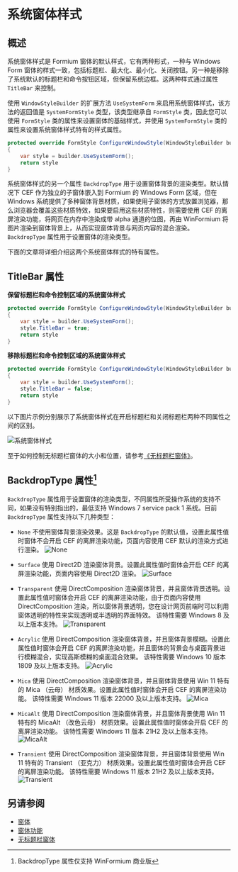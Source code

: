 # 系统窗体样式

## 概述

系统窗体样式是 Formium 窗体的默认样式，它有两种形式，一种与 Windows Form 窗体的样式一致，包括标题栏、最大化、最小化、关闭按钮。另一种是移除了系统默认的标题栏和命令按钮区域，但保留系统边框。这两种样式通过属性 `TitleBar` 来控制。

使用 `WindowStyleBuilder` 的扩展方法 `UseSystemForm` 来启用系统窗体样式，该方法的返回值是 `SystemFormStyle` 类型，该类型继承自 `FormStyle` 类，因此您可以使用 `FormStyle` 类的属性来设置窗体的基础样式，并使用 `SystemFormStyle` 类的属性来设置系统窗体样式特有的样式属性。

```csharp
protected override FormStyle ConfigureWindowStyle(WindowStyleBuilder builder)
{
    var style = builder.UseSystemForm();
    return style
}
```

系统窗体样式的另一个属性 `BackdropType` 用于设置窗体背景的渲染类型。默认情况下 CEF 作为独立的子窗体嵌入到 Formium 的 Windows Form 区域，但在 Windows 系统提供了多种窗体背景材质，如果使用子窗体的方式放置浏览器，那么浏览器会覆盖这些材质特效，如果要启用这些材质特性，则需要使用 CEF 的离屏渲染功能，将网页在内存中渲染成带 alpha 通道的位图，再由 WinFormium 将图片渲染到窗体背景上，从而实现窗体背景与网页内容的混合渲染。`BackdropType` 属性用于设置窗体的渲染类型。

下面的文章将详细介绍这两个系统窗体样式的特有属性。

## TitleBar 属性

**保留标题栏和命令控制区域的系统窗体样式**

```csharp
protected override FormStyle ConfigureWindowStyle(WindowStyleBuilder builder)
{
    var style = builder.UseSystemForm();
    style.TitleBar = true;
    return style
}
```

**移除标题栏和命令控制区域的系统窗体样式**

```csharp
protected override FormStyle ConfigureWindowStyle(WindowStyleBuilder builder)
{
    var style = builder.UseSystemForm();
    style.TitleBar = false;
    return style
}
```

以下图片示例分别展示了系统窗体样式在开启标题栏和关闭标题栏两种不同属性之间的区别。

![系统窗体样式](system-form-style.png)

至于如何控制无标题栏窗体的大小和位置，请参考[《无标题栏窗体》](./无标题栏窗体.md)。

## BackdropType 属性[^*]

[^*]: BackdropType 属性仅支持 WinFormium 商业版

`BackdropType` 属性用于设置窗体的渲染类型，不同属性所受操作系统的支持不同，如果没有特别指出的，最低支持 Windows 7 service pack 1 系统。目前 `BackdropType` 属性支持以下几种类型：

- `None`
  不使用窗体背景渲染效果。这是 `BackdropType` 的默认值，设置此属性值时窗体不会开启 CEF 的离屏渲染功能，页面内容使用 CEF 默认的渲染方式进行渲染。
  ![None](backdrop-type-none.png)

- `Surface`
  使用 Direct2D 渲染窗体背景。设置此属性值时窗体会开启 CEF 的离屏渲染功能，页面内容使用 Direct2D 渲染。
  ![Surface](backdrop-type-surface.png)

- `Transparent`
  使用 DirectComposition 渲染窗体背景，并且窗体背景透明。设置此属性值时窗体会开启 CEF 的离屏渲染功能，由于页面内容使用 DirectComposition 渲染，所以窗体背景透明，您在设计网页前端时可以利用窗体透明的特性来实现透明或半透明的界面特效。
  该特性需要 Windows 8 及以上版本支持。
  ![Transparent](backdrop-type-transparent.png)

- `Acrylic`
  使用 DirectComposition 渲染窗体背景，并且窗体背景模糊。设置此属性值时窗体会开启 CEF 的离屏渲染功能，并且窗体的背景会与桌面背景进行模糊混合，实现高斯模糊的桌面混合效果。
  该特性需要 Windows 10 版本 1809 及以上版本支持。
  ![Acrylic](backdrop-type-acrylic.png)

- `Mica`
  使用 DirectComposition 渲染窗体背景，并且窗体背景使用 Win 11 特有的 Mica （云母） 材质效果。设置此属性值时窗体会开启 CEF 的离屏渲染功能。
  该特性需要 Windows 11 版本 22000 及以上版本支持。
  ![Mica](backdrop-type-mica.png)
- `MicaAlt`
  使用 DirectComposition 渲染窗体背景，并且窗体背景使用 Win 11 特有的 MicaAlt （改色云母） 材质效果。设置此属性值时窗体会开启 CEF 的离屏渲染功能。
  该特性需要 Windows 11 版本 21H2 及以上版本支持。
  ![MicaAlt](backdrop-type-mica-alt.png)

- `Transient`
  使用 DirectComposition 渲染窗体背景，并且窗体背景使用 Win 11 特有的 Transient （亚克力） 材质效果。设置此属性值时窗体会开启 CEF 的离屏渲染功能。
  该特性需要 Windows 11 版本 21H2 及以上版本支持。
  ![Transient](backdrop-type-transient.png)

## 另请参阅

- [窗体](./概述.md)
- [窗体功能](./窗体功能.md)
- [无标题栏窗体](./无标题栏窗体.md)
